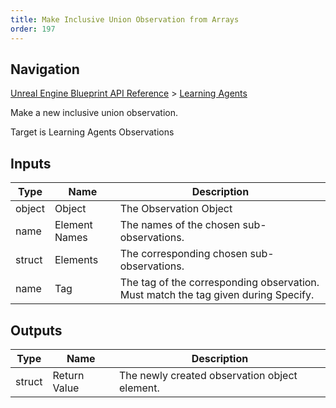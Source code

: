 ```yaml
---
title: Make Inclusive Union Observation from Arrays
order: 197
---
```

## Navigation

[Unreal Engine Blueprint API Reference](https://dev.epicgames.com/documentation/en-us/unreal-engine/BlueprintAPI) > [Learning Agents](https://dev.epicgames.com/documentation/en-us/unreal-engine/BlueprintAPI/LearningAgents)

Make a new inclusive union observation.

Target is Learning Agents Observations

## Inputs

| Type | Name | Description |
| --- | --- | --- |
| object | Object | The Observation Object |
| name | Element Names | The names of the chosen sub-observations. |
| struct | Elements | The corresponding chosen sub-observations. |
| name | Tag | The tag of the corresponding observation. Must match the tag given during Specify. |

## Outputs

| Type | Name | Description |
| --- | --- | --- |
| struct | Return Value | The newly created observation object element. |
